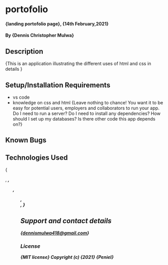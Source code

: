 # portofolio
#### {landing portofolio page}, {14th February,2021}
#### By **{Dennis Christopher Mulwa}**
## Description
{This is an application illustrating the different uses of html and css in details }
## Setup/Installation Requirements
* vs code
* knowledge on css and html
{Leave nothing to chance! You want it to be easy for potential users, employers and collaborators to run your app. Do I need to run a server? Do I need to install any dependencies? How should I set up my databases? Is there other code this app depends on?}
## Known Bugs
## Technologies Used
{<p> , <em> <strong> ,<ol>,<ul>,<div>, <img>} 
## Support and contact details
{dennismulwa418@gmail.com}
### License
*{MIT license}*
Copyright (c) {2021} **{Peniel}**
  